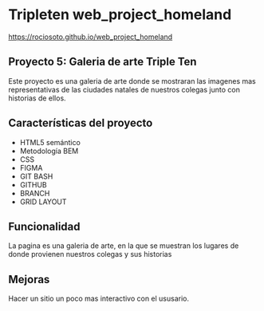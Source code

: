 # Tripleten web_project_homeland

https://rociosoto.github.io/web_project_homeland

## Proyecto 5: Galeria de arte Triple Ten

Este proyecto es una galeria de arte donde se mostraran las imagenes mas representativas de las ciudades natales de nuestros colegas junto con historias de ellos.

## Características del proyecto

- HTML5 semántico
- Metodología BEM
- CSS
- FIGMA
- GIT BASH
- GITHUB
- BRANCH
- GRID LAYOUT

## Funcionalidad

La pagina es una galeria de arte, en la que se muestran los lugares de donde provienen nuestros colegas y sus historias


## Mejoras

Hacer un sitio un poco mas interactivo con el ususario.
